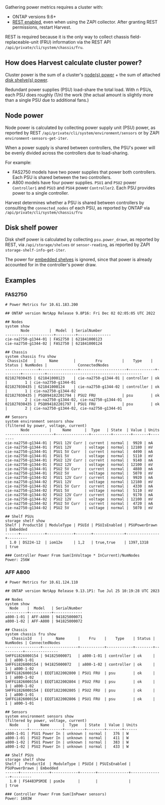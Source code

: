 
Gathering power metrics requires a cluster with:

* ONTAP versions 9.6+
* [REST enabled](../prepare-cdot-clusters.md), even when using the ZAPI collector. After granting REST permissions, restart Harvest.

REST is required because it is the only way to collect chassis field-replaceable-unit (FRU) information via the
REST API `/api/private/cli/system/chassis/fru`.

## How does Harvest calculate cluster power?

Cluster power is the sum of a cluster's [node(s) power](#node-power) + 
the sum of attached [disk shelve(s) power](#disk-shelf-power).

Redundant power supplies (PSU) load-share the total load.
With n PSUs, each PSU does roughly (1/n) the work
(the actual amount is slightly more than a single PSU due to additional fans.)

## Node power

Node power is calculated by collecting power supply unit (PSU) power, as reported by REST 
`/api/private/cli/system/environment/sensors` or by ZAPI `environment-sensors-get-iter`.

When a power supply is shared between controllers,
the PSU's power will be evenly divided across the controllers due to load-sharing.

For example:

* FAS2750 models have two power supplies that power both controllers. Each PSU is shared between the two controllers.
* A800 models have four power supplies. `PSU1` and `PSU2` power `Controller1` and `PSU3` and `PSU4` power `Controller2`. Each PSU provides power to a single controller.

Harvest determines whether a PSU is shared between controllers by consulting the `connected_nodes` of each PSU,
as reported by ONTAP via `/api/private/cli/system/chassis/fru`

## Disk shelf power

Disk shelf power is calculated by collecting `psu.power_drawn`, as reported by REST, via
`/api/storage/shelves` or `sensor-reading`, as reported by ZAPI `storage-shelf-info-get-iter`.

The power for [embedded shelves](https://kb.netapp.com/onprem/ontap/hardware/FAQ%3A_How_do_shelf_product_IDs_and_modules_in_ONTAP_map_to_a_model_of_a_shelf_or_storage_system_with_embedded_storage)
is ignored, since that power is already accounted for in the controller's power draw.

## Examples

### FAS2750

```
# Power Metrics for 10.61.183.200

## ONTAP version NetApp Release 9.8P16: Fri Dec 02 02:05:05 UTC 2022

## Nodes
system show
       Node         |  Model  | SerialNumber  
----------------------+---------+---------------
cie-na2750-g1344-01 | FAS2750 | 621841000123  
cie-na2750-g1344-02 | FAS2750 | 621841000124

## Chassis
system chassis fru show
 ChassisId   |      Name       |         Fru         |    Type    | Status | NumNodes |              ConnectedNodes               
---------------+-----------------+---------------------+------------+--------+----------+-------------------------------------------
021827030435 | 621841000123    | cie-na2750-g1344-01 | controller | ok     |        1 | cie-na2750-g1344-01                       
021827030435 | 621841000124    | cie-na2750-g1344-02 | controller | ok     |        1 | cie-na2750-g1344-02                       
021827030435 | PSQ094182201794 | PSU2 FRU            | psu        | ok     |        2 | cie-na2750-g1344-02, cie-na2750-g1344-01  
021827030435 | PSQ094182201797 | PSU1 FRU            | psu        | ok     |        2 | cie-na2750-g1344-02, cie-na2750-g1344-01

## Sensors
system environment sensors show
(filtered by power, voltage, current)
       Node         |     Name      |  Type   | State  | Value | Units  
----------------------+---------------+---------+--------+-------+--------
cie-na2750-g1344-01 | PSU1 12V Curr | current | normal |  9920 | mA     
cie-na2750-g1344-01 | PSU1 12V      | voltage | normal | 12180 | mV     
cie-na2750-g1344-01 | PSU1 5V Curr  | current | normal |  4490 | mA     
cie-na2750-g1344-01 | PSU1 5V       | voltage | normal |  5110 | mV     
cie-na2750-g1344-01 | PSU2 12V Curr | current | normal |  9140 | mA     
cie-na2750-g1344-01 | PSU2 12V      | voltage | normal | 12100 | mV     
cie-na2750-g1344-01 | PSU2 5V Curr  | current | normal |  4880 | mA     
cie-na2750-g1344-01 | PSU2 5V       | voltage | normal |  5070 | mV     
cie-na2750-g1344-02 | PSU1 12V Curr | current | normal |  9920 | mA     
cie-na2750-g1344-02 | PSU1 12V      | voltage | normal | 12180 | mV     
cie-na2750-g1344-02 | PSU1 5V Curr  | current | normal |  4330 | mA     
cie-na2750-g1344-02 | PSU1 5V       | voltage | normal |  5110 | mV     
cie-na2750-g1344-02 | PSU2 12V Curr | current | normal |  9170 | mA     
cie-na2750-g1344-02 | PSU2 12V      | voltage | normal | 12100 | mV     
cie-na2750-g1344-02 | PSU2 5V Curr  | current | normal |  4720 | mA     
cie-na2750-g1344-02 | PSU2 5V       | voltage | normal |  5070 | mV

## Shelf PSUs
storage shelf show
Shelf | ProductId | ModuleType | PSUId | PSUIsEnabled | PSUPowerDrawn | Embedded  
------+-----------+------------+-------+--------------+---------------+---------
  1.0 | DS224-12  | iom12e     | 1,2   | true,true    | 1397,1318     | true

### Controller Power From Sum(InVoltage * InCurrent)/NumNodes
Power: 256W
```

### AFF A800

```
# Power Metrics for 10.61.124.110

## ONTAP version NetApp Release 9.13.1P1: Tue Jul 25 10:19:28 UTC 2023

## Nodes
system show
  Node    |  Model   | SerialNumber  
----------+----------+-------------
a800-1-01 | AFF-A800 | 941825000071  
a800-1-02 | AFF-A800 | 941825000072

## Chassis
system chassis fru show
   ChassisId    |      Name      |    Fru    |    Type    | Status | NumNodes | ConnectedNodes  
----------------+----------------+-----------+------------+--------+----------+---------------
SHFFG1826000154 | 941825000071   | a800-1-01 | controller | ok     |        1 | a800-1-01       
SHFFG1826000154 | 941825000072   | a800-1-02 | controller | ok     |        1 | a800-1-02       
SHFFG1826000154 | EEQT1822002800 | PSU1 FRU  | psu        | ok     |        1 | a800-1-02       
SHFFG1826000154 | EEQT1822002804 | PSU2 FRU  | psu        | ok     |        1 | a800-1-02       
SHFFG1826000154 | EEQT1822002805 | PSU2 FRU  | psu        | ok     |        1 | a800-1-01       
SHFFG1826000154 | EEQT1822002806 | PSU1 FRU  | psu        | ok     |        1 | a800-1-01

## Sensors
system environment sensors show
(filtered by power, voltage, current)
  Node    |     Name      |  Type   | State  | Value | Units  
----------+---------------+---------+--------+-------+------
a800-1-01 | PSU1 Power In | unknown | normal |   376 | W      
a800-1-01 | PSU2 Power In | unknown | normal |   411 | W      
a800-1-02 | PSU1 Power In | unknown | normal |   383 | W      
a800-1-02 | PSU2 Power In | unknown | normal |   433 | W

## Shelf PSUs
storage shelf show
Shelf |  ProductId  | ModuleType | PSUId | PSUIsEnabled | PSUPowerDrawn | Embedded  
------+-------------+------------+-------+--------------+---------------+---------
  1.0 | FS4483PSM3E | psm3e      |       |              |               | true      

### Controller Power From Sum(InPower sensors)
Power: 1603W
```
